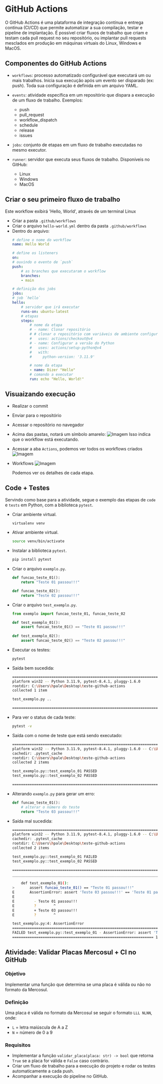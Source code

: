 # GitHub Actions

O GitHub Actions é uma plataforma de integração contínua e entrega contínua (CI/CD) que permite automatizar a sua compilação, testar e pipeline de implantação. É possível criar fluxos de trabalho que criam e testam cada pull request no seu repositório, ou implantar pull requests mesclados em produção em máquinas virtuais do Linux, Windows e MacOS.

## Componentes do GitHub Actions

- `workflows`: processo automatizado configurável que executará um ou mais trabalhos. Inicia sua execução após um evento ser disparado (ex: push). Toda sua configuração é definida em um arquivo YAML.

- `events`: atividade específica em um repositório que dispara a execução de um fluxo de trabalho. Exemplos:
    - push
    - pull_request
    - workflow_dispatch
    - schedule
    - release
    - issues

- `jobs`: conjunto de etapas em um fluxo de trabalho executadas no mesmo executor.

- `runner`: servidor que executa seus fluxos de trabalho. Disponíveis no GitHub:
    - Linux
    - Windows
    - MacOS

## Criar o seu primeiro fluxo de trabalho

Este workflow exibirá 'Hello, World', através de um terminal Linux
- Criar a pasta `.github/workflows`
- Criar o arquivo `hello-world.yml` dentro da pasta `.github/workflows`
- Dentro do arquivo:
    ```yaml
    # define o nome do workflow
    name: Hello World

    # define os listeners
    on:
    # ouvindo o evento de `push`
    push:
        # as branches que executaram o workflow
        branches:
        - main

    # definição dos jobs
    jobs:
    # job `hello`
    hello:
        # servidor que irá executar
        runs-on: ubuntu-latest
        # etapas
        steps:
            # nome da etapa
            # - name: Clonar repositório
            # # clonar o repositório com variáveis de ambiente configuradas
            #   uses: actions/checkout@v4
            # - name: Configurar a versão do Python
            #   uses: actions/setup-python@v4
            #   with:
            #     python-version: '3.11.9'

            # nome da etapa
            - name: Dizer "Hello"
            # comando a executar
            run: echo "Hello, World!"
    ```
## Visuaizando execução

- Realizar o commit
- Enviar para o repositório
- Acessar o repositório no navegador
- Acima das pastas, notará um símbolo amarelo:
    ![Imagem](assets/img/sinal.png)
    Isso indica que o workflow está executando.

- Acessar a aba `Actions`, podemos ver todos os workflows criados
    ![Imagem](assets/img/aba-actions.png)

- Workflows
    ![Imagem](assets/img/image.png)

    Podemos ver os detalhes de cada etapa.

## Code + Testes
Servindo como base para a atividade, segue o exemplo das etapas de `code` e `tests` em Python, com a biblioteca `pytest`.
- Criar ambiente virtual.
    ```bash
    virtualenv venv
    ```
- Ativar ambiente virtual.
    ```bash
    source venv/bin/activate
    ```
- Instalar a biblioteca `pytest`.
    ```bash
    pip install pytest
    ```
- Criar o arquivo `exemplo.py`.
    ```python
    def funcao_teste_01():
        return "Teste 01 passou!!!"

    def funcao_teste_02():
        return "Teste 02 passou!!!"
    ```
- Criar o arquivo `test_exemplo.py`.
    ```python
    from exemplo import funcao_teste_01, funcao_teste_02

    def test_exemplo_01():
        assert funcao_teste_01() == "Teste 01 passou!!!"
        
    def test_exemplo_02():
        assert funcao_teste_02() == "Teste 02 passou!!!"
    ```
- Executar os testes:
    ```bash
    pytest
    ```
- Saída bem sucedida:
    ```bash
    ===================================================================== test session starts =====================================================================
    platform win32 -- Python 3.11.9, pytest-8.4.1, pluggy-1.6.0
    rootdir: C:\Users\hpale\Desktop\teste-github-actions
    collected 1 item                                                                                                                                               

    test_exemplo.py ..                                                                                                                                    [100%] 

    ====================================================================== 2 passed in 0.03s ======================================================================
    ```
- Para ver o status de cada teste:
    ```bash
    pytest -v
    ```
- Saída com o nome de teste que está sendo executado:
    ```bash
    ===================================================================== test session starts =====================================================================
    platform win32 -- Python 3.11.9, pytest-8.4.1, pluggy-1.6.0 -- C:\Users\hpale\Desktop\teste-github-actions\venv\Scripts\python.exe
    cachedir: .pytest_cache
    rootdir: C:\Users\hpale\Desktop\teste-github-actions
    collected 2 items                                                                                                                                              

    test_exemplo.py::test_exemplo_01 PASSED                                                                                                                  [ 50%]
    test_exemplo.py::test_exemplo_02 PASSED                                                                                                                  [100%]

    ====================================================================== 2 passed in 0.05s ======================================================================
    ```
- Alterando `exemplo.py` para gerar um erro:
    ```python
    def funcao_teste_01():
        # alterar o número do teste
        return "Teste 03 passou!!!"
    ```
- Saída mal sucedida:
    ```bash
    ===================================================================== test session starts =====================================================================
    platform win32 -- Python 3.11.9, pytest-8.4.1, pluggy-1.6.0 -- C:\Users\hpale\Desktop\teste-github-actions\venv\Scripts\python.exe
    cachedir: .pytest_cache
    rootdir: C:\Users\hpale\Desktop\teste-github-actions
    collected 2 items                                                                                                                                              

    test_exemplo.py::test_exemplo_01 FAILED                                                                                                                  [ 50%]
    test_exemplo.py::test_exemplo_02 PASSED                                                                                                                  [100%]

    ========================================================================== FAILURES ===========================================================================
    _______________________________________________________________________ test_exemplo_01 _______________________________________________________________________

        def test_exemplo_01():
    >       assert funcao_teste_01() == "Teste 01 passou!!!"
    E       AssertionError: assert 'Teste 03 passou!!!' == 'Teste 01 passou!!!'
    E
    E         - Teste 01 passou!!!
    E         ?        ^
    E         + Teste 03 passou!!!
    E         ?        ^

    test_exemplo.py:4: AssertionError
    =================================================================== short test summary info =================================================================== 
    FAILED test_exemplo.py::test_exemplo_01 - AssertionError: assert 'Teste 03 passou!!!' == 'Teste 01 passou!!!'
    ================================================================= 1 failed, 1 passed in 0.26s ================================================================= 
    ```

## Atividade: Validar Placas Mercosul + CI no GitHub

### Objetivo
Implementar uma função que determina se uma placa é válida ou não no formato da Mercosul.

### Definição
Uma placa é válida no formato da Mercosul se seguir o formato `LLL NLNN`, onde:
- `L` = letra maiúscula de A a Z
- `N` = número de 0 a 9

### Requisitos

- Implementar  a função `validar_placa(placa: str) -> bool` que retorna `True` se a placa for válida e `False` caso contrário.
- Criar um fluxo de trabalho para a execução do projeto e rodar os testes automaticamente a cada push.
- Acompanhar a execução do pipeline no GitHub.
